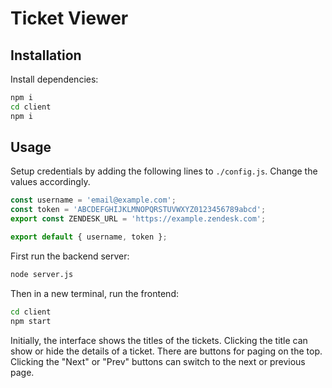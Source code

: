 # Ticket Viewer

## Installation

Install dependencies:
```bash
npm i
cd client
npm i
```

## Usage

Setup credentials by adding the following lines to `./config.js`. Change the
values accordingly.
```javascript
const username = 'email@example.com';
const token = 'ABCDEFGHIJKLMNOPQRSTUVWXYZ0123456789abcd';
export const ZENDESK_URL = 'https://example.zendesk.com';

export default { username, token };
```

First run the backend server:
```bash
node server.js
```

Then in a new terminal, run the frontend:
```bash
cd client
npm start
```

Initially, the interface shows the titles of the tickets. Clicking the title can
show or hide the details of a ticket. There are buttons for paging on the top.
Clicking the "Next" or "Prev" buttons can switch to the next or previous page.
